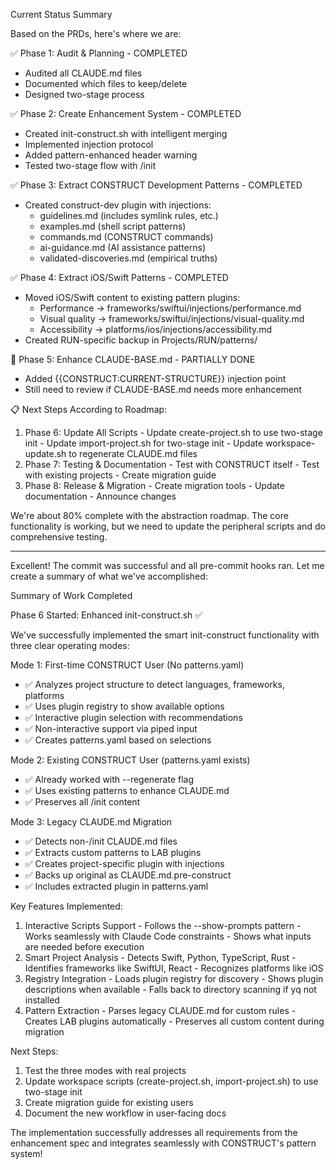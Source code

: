  Current Status Summary

  Based on the PRDs, here's where we are:

  ✅ Phase 1: Audit & Planning - COMPLETED

  - Audited all CLAUDE.md files
  - Documented which files to keep/delete
  - Designed two-stage process

  ✅ Phase 2: Create Enhancement System - COMPLETED

  - Created init-construct.sh with intelligent merging
  - Implemented injection protocol
  - Added pattern-enhanced header warning
  - Tested two-stage flow with /init

  ✅ Phase 3: Extract CONSTRUCT Development Patterns - COMPLETED

  - Created construct-dev plugin with injections:
    - guidelines.md (includes symlink rules, etc.)
    - examples.md (shell script patterns)
    - commands.md (CONSTRUCT commands)
    - ai-guidance.md (AI assistance patterns)
    - validated-discoveries.md (empirical truths)

  ✅ Phase 4: Extract iOS/Swift Patterns - COMPLETED

  - Moved iOS/Swift content to existing pattern plugins:
    - Performance → frameworks/swiftui/injections/performance.md
    - Visual quality → frameworks/swiftui/injections/visual-quality.md
    - Accessibility → platforms/ios/injections/accessibility.md
  - Created RUN-specific backup in Projects/RUN/patterns/

  🔄 Phase 5: Enhance CLAUDE-BASE.md - PARTIALLY DONE

  - Added {{CONSTRUCT:CURRENT-STRUCTURE}} injection point
  - Still need to review if CLAUDE-BASE.md needs more enhancement

  📋 Next Steps According to Roadmap:

  1. Phase 6: Update All Scripts
    - Update create-project.sh to use two-stage init
    - Update import-project.sh for two-stage init
    - Update workspace-update.sh to regenerate CLAUDE.md files
  2. Phase 7: Testing & Documentation
    - Test with CONSTRUCT itself
    - Test with existing projects
    - Create migration guide
  3. Phase 8: Release & Migration
    - Create migration tools
    - Update documentation
    - Announce changes

  We're about 80% complete with the abstraction roadmap. The core functionality is working, but we need to update the peripheral scripts and do
  comprehensive testing.
  
  
  
  
  
  
  
  ---
  
  
  
  
  
  
  
   Excellent! The commit was successful and all pre-commit hooks ran. Let me create a summary of what we've accomplished:

  Summary of Work Completed

  Phase 6 Started: Enhanced init-construct.sh ✅

  We've successfully implemented the smart init-construct functionality with three clear operating modes:

  Mode 1: First-time CONSTRUCT User (No patterns.yaml)

  - ✅ Analyzes project structure to detect languages, frameworks, platforms
  - ✅ Uses plugin registry to show available options
  - ✅ Interactive plugin selection with recommendations
  - ✅ Non-interactive support via piped input
  - ✅ Creates patterns.yaml based on selections

  Mode 2: Existing CONSTRUCT User (patterns.yaml exists)

  - ✅ Already worked with --regenerate flag
  - ✅ Uses existing patterns to enhance CLAUDE.md
  - ✅ Preserves all /init content

  Mode 3: Legacy CLAUDE.md Migration

  - ✅ Detects non-/init CLAUDE.md files
  - ✅ Extracts custom patterns to LAB plugins
  - ✅ Creates project-specific plugin with injections
  - ✅ Backs up original as CLAUDE.md.pre-construct
  - ✅ Includes extracted plugin in patterns.yaml

  Key Features Implemented:

  1. Interactive Scripts Support
    - Follows the --show-prompts pattern
    - Works seamlessly with Claude Code constraints
    - Shows what inputs are needed before execution
  2. Smart Project Analysis
    - Detects Swift, Python, TypeScript, Rust
    - Identifies frameworks like SwiftUI, React
    - Recognizes platforms like iOS
  3. Registry Integration
    - Loads plugin registry for discovery
    - Shows plugin descriptions when available
    - Falls back to directory scanning if yq not installed
  4. Pattern Extraction
    - Parses legacy CLAUDE.md for custom rules
    - Creates LAB plugins automatically
    - Preserves all custom content during migration

  Next Steps:

  1. Test the three modes with real projects
  2. Update workspace scripts (create-project.sh, import-project.sh) to use two-stage init
  3. Create migration guide for existing users
  4. Document the new workflow in user-facing docs

  The implementation successfully addresses all requirements from the enhancement spec and integrates seamlessly with CONSTRUCT's pattern system!

